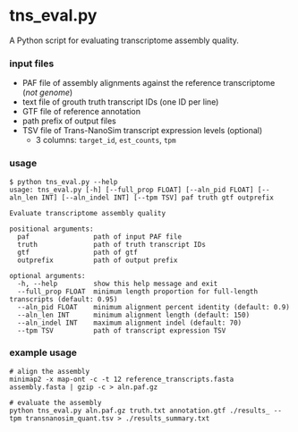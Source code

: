 # tns_eval.py

A Python script for evaluating transcriptome assembly quality.

### input files

* PAF file of assembly alignments against the reference transcriptome (*not genome*)
* text file of grouth truth transcript IDs (one ID per line)
* GTF file of reference annotation
* path prefix of output files
* TSV file of Trans-NanoSim transcript expression levels (optional)
  * 3 columns: `target_id`, `est_counts`, `tpm`

### usage

```
$ python tns_eval.py --help
usage: tns_eval.py [-h] [--full_prop FLOAT] [--aln_pid FLOAT] [--aln_len INT] [--aln_indel INT] [--tpm TSV] paf truth gtf outprefix

Evaluate transcriptome assembly quality

positional arguments:
  paf                path of input PAF file
  truth              path of truth transcript IDs
  gtf                path of gtf
  outprefix          path of output prefix

optional arguments:
  -h, --help         show this help message and exit
  --full_prop FLOAT  minimum length proportion for full-length transcripts (default: 0.95)
  --aln_pid FLOAT    minimum alignment percent identity (default: 0.9)
  --aln_len INT      minimum alignment length (default: 150)
  --aln_indel INT    maximum alignment indel (default: 70)
  --tpm TSV          path of transcript expression TSV
```

### example usage

```
# align the assembly
minimap2 -x map-ont -c -t 12 reference_transcripts.fasta assembly.fasta | gzip -c > aln.paf.gz

# evaluate the assembly
python tns_eval.py aln.paf.gz truth.txt annotation.gtf ./results_ --tpm transnanosim_quant.tsv > ./results_summary.txt
```
